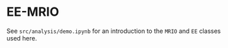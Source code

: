 # EE-MRIO
 
See `src/analysis/demo.ipynb` for an introduction to the `MRIO` and `EE` classes used here.
